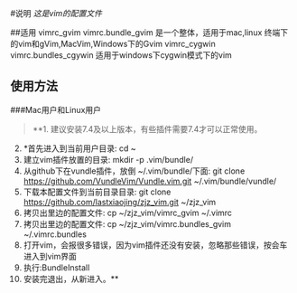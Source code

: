 #说明
*这是vim的配置文件*

##适用
vimrc_gvim vimrc.bundle_gvim 是一个整体，适用于mac,linux 终端下的vim和gVim,MacVim,Windows下的Gvim
vimrc_cygwin vimrc.bundles_cgywin 适用于windows下cygwin模式下的vim

## 使用方法
###Mac用户和Linux用户
>**1. 建议安装7.4及以上版本，有些插件需要7.4才可以正常使用。  
2. *首先进入到当前用户目录: cd ~  
3. 建立vim插件放置的目录:  mkdir -p .vim/bundle/  
4. 从github下在vundle插件，放倒 ~/.vim/bundle/下面:  git clone https://github.com/VundleVim/Vundle.vim.git ~/.vim/bundle/vundle/  
5. 下载本配置文件到当前目录目录: git clone https://github.com/lastxiaojing/zjz_vim.git ~/zjz_vim  
6. 拷贝出里边的配置文件: cp ~/zjz_vim/vimrc_gvim ~/.vimrc  
7. 拷贝出里边的配置文件: cp ~/zjz_vim/vimrc.bundles_gvim ~/.vimrc.bundles  
8. 打开vim，会报很多错误，因为vim插件还没有安装，忽略那些错误，按会车进入到vim界面  
9. 执行:BundleInstall  
10. 安装完退出，从新进入。**  
